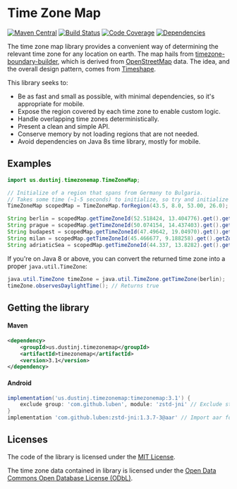 # Time Zone Map
[![Maven Central](https://maven-badges.herokuapp.com/maven-central/us.dustinj.timezonemap/timezonemap/badge.svg)](https://maven-badges.herokuapp.com/maven-central/us.dustinj.timezonemap/timezonemap)
[![Build Status](https://travis-ci.com/dustin-johnson/timezonemap.svg?branch=master)](https://travis-ci.com/dustin-johnson/timezonemap)
[![Code Coverage](https://img.shields.io/codecov/c/github/dustin-johnson/timezonemap/master.svg)](https://codecov.io/gh/dustin-johnson/timezonemap/branch/master)
[![Dependencies](https://img.shields.io/librariesio/github/dustin-johnson/timezonemap.svg)](https://libraries.io/github/dustin-johnson/timezonemap)

The time zone map library provides a convenient way of determining the relevant time zone for any location on earth.
The map hails from [timezone-boundary-builder](https://github.com/evansiroky/timezone-boundary-builder), 
which is derived from [OpenStreetMap](https://www.openstreetmap.org/) data. The idea, and the overall design pattern, 
comes from [Timeshape](https://github.com/RomanIakovlev/timeshape).

This library seeks to:
* Be as fast and small as possible, with minimal dependencies, so it's appropriate for mobile.
* Expose the region covered by each time zone to enable custom logic.
* Handle overlapping time zones deterministically.
* Present a clean and simple API.
* Conserve memory by not loading regions that are not needed.
* Avoid dependencies on Java 8s time library, mostly for mobile.

## Examples
```java
import us.dustinj.timezonemap.TimeZoneMap;

// Initialize of a region that spans from Germany to Bulgaria.
// Takes some time (~1-5 seconds) to initialize, so try and initialize only once and keep it.
TimeZoneMap scopedMap = TimeZoneMap.forRegion(43.5, 8.0, 53.00, 26.0);

String berlin = scopedMap.getTimeZoneId(52.518424, 13.404776).get().getZoneId(); // Returns "Europe/Berlin"
String prague = scopedMap.getTimeZoneId(50.074154, 14.437403).get().getZoneId(); // Returns "Europe/Prague"
String budapest = scopedMap.getTimeZoneId(47.49642, 19.04970).get().getZoneId(); // Returns "Europe/Budapest"
String milan = scopedMap.getTimeZoneId(45.466677, 9.188258).get().getZoneId();   // Returns "Europe/Rome"
String adriaticSea = scopedMap.getTimeZoneId(44.337, 13.8282).get().getZoneId(); // Returns "Etc/GMT-1"
```

If you're on Java 8 or above, you can convert the returned time zone into a proper `java.util.TimeZone`:
```java
java.util.TimeZone timeZone = java.util.TimeZone.getTimeZone(berlin);
timeZone.observesDaylightTime(); // Returns true
```

## Getting the library
#### Maven
```xml
<dependency>
    <groupId>us.dustinj.timezonemap</groupId>
    <artifactId>timezonemap</artifactId>
    <version>3.1</version>
</dependency>
```

#### Android
```gradle
implementation('us.dustinj.timezonemap:timezonemap:3.1') {
    exclude group: 'com.github.luben', module: 'zstd-jni' // Exclude standard compression library
}
implementation 'com.github.luben:zstd-jni:1.3.7-3@aar' // Import aar for native component compilation
```

## Licenses
The code of the library is licensed under the [MIT License](https://opensource.org/licenses/MIT).

The time zone data contained in library is licensed under the [Open Data Commons Open Database License (ODbL)](http://opendatacommons.org/licenses/odbl/).